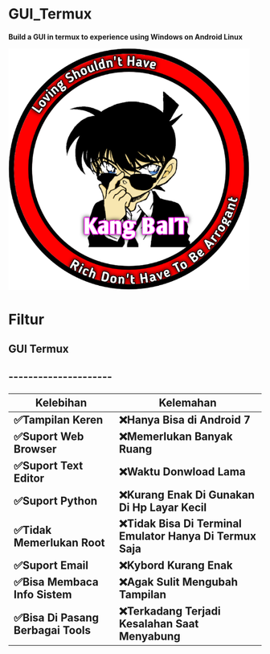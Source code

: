 # GUI_Termux
<h4>Build a GUI in termux to experience using Windows on Android Linux






![GitHub Logo](/docs/20210322_094134.png)




# Filtur


 <h2>GUI Termux<h2>
---------------------


Kelebihan | Kelemahan   
--------- | ---------
✅Tampilan Keren | ❌Hanya Bisa di Android 7 
✅Suport Web Browser | ❌Memerlukan Banyak Ruang
✅Suport Text Editor | ❌Waktu Donwload Lama
✅Suport Python | ❌Kurang Enak Di Gunakan Di Hp Layar Kecil
✅Tidak Memerlukan Root | ❌Tidak Bisa Di Terminal Emulator Hanya Di Termux Saja
✅Suport Email | ❌Kybord Kurang Enak
✅Bisa Membaca Info Sistem | ❌Agak Sulit Mengubah Tampilan
✅Bisa Di Pasang Berbagai Tools | ❌Terkadang Terjadi Kesalahan Saat Menyabung








